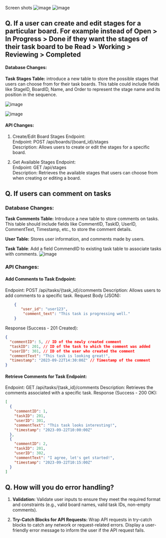Screen shots
![image](https://github.com/NakulPrasad/Trello-lite/assets/96919039/2634d259-273e-45a9-aae4-b460256cf247)
![image](https://github.com/NakulPrasad/Trello-lite/assets/96919039/9e5d00c9-b222-4014-8376-020406cda01d)


## Q. If a user can create and edit stages for a particular board. For example instead of Open > In Progress > Done if they want the stages of their task board to be Read > Working > Reviewing > Completed<br>
#### Database Changes:
**Task Stages Table:** introduce a new table to store the possible stages that users can choose from for their task boards. This table could include fields like StageID, BoardID, Name, and Order to represent the stage name and its position in the sequence.

![image](https://github.com/NakulPrasad/Trello-lite/assets/96919039/ef0b0ea6-305e-445b-b962-16a957ffaee0)

![image](https://github.com/NakulPrasad/Trello-lite/assets/96919039/dfd1fbcb-ef89-4361-8998-61e3a23851d8)


#### API Changes:
1. Create/Edit Board Stages Endpoint: <br>
Endpoint: POST /api/boards/{board_id}/stages<br>
Description: Allows users to create or edit the stages for a specific board.

2. Get Available Stages Endpoint:<br>
Endpoint: GET /api/stages<br>
Description: Retrieves the available stages that users can choose from when creating or editing a board.


## Q. If users can comment on tasks
### Database Changes:
**Task Comments Table:**  Introduce a new table to store comments on tasks. This table should include fields like CommentID, TaskID, UserID, CommentText, Timestamp, etc., to store the comment details.

**User Table:** Stores user information, and comments made by users.

**Task Table**: Add a field CommendID to existing task table to associate tasks with comments.
![image](https://github.com/NakulPrasad/Trello-lite/assets/96919039/da642496-84a6-4833-90ac-24dd8e6311d2)


### **API Changes:**
#### Add Comments to Task Endpoint:
Endpoint: POST /api/tasks/{task_id}/comments
Description: Allows users to add comments to a specific task.
Request Body (JSON):

```json
    {
       "user_id": "user123",
        "comment_text": "This task is progressing well."
    }
```
    
Response (Success - 201 Created):
```json
{
  "commentID": 5, // ID of the newly created comment
  "taskID": 201, // ID of the task to which the comment was added
  "userID": 301, // ID of the user who created the comment
  "commentText": "This task is looking great!",
  "timestamp": "2023-09-22T14:30:00Z" // Timestamp of the comment
}


```
#### Retrieve Comments for Task Endpoint:
Endpoint: GET /api/tasks/{task_id}/comments
Description: Retrieves the comments associated with a specific task.
Response (Success - 200 OK):

```json
[
  {
    "commentID": 1,
    "taskID": 201,
    "userID": 301,
    "commentText": "This task looks interesting!",
    "timestamp": "2023-09-22T10:00:00Z"
  },
  {
    "commentID": 2,
    "taskID": 201,
    "userID": 302,
    "commentText": "I agree, let's get started!",
    "timestamp": "2023-09-22T10:15:00Z"
  }
]


```


## Q. How will you do error handling?

1. **Validation:** 
Validate user inputs to ensure they meet the required format and constraints (e.g., valid board names, valid task IDs, non-empty comments).

3. **Try-Catch Blocks for API Requests:**
Wrap API requests in try-catch blocks to catch any network or request-related errors.
Display a user-friendly error message to inform the user if the API request fails. 









